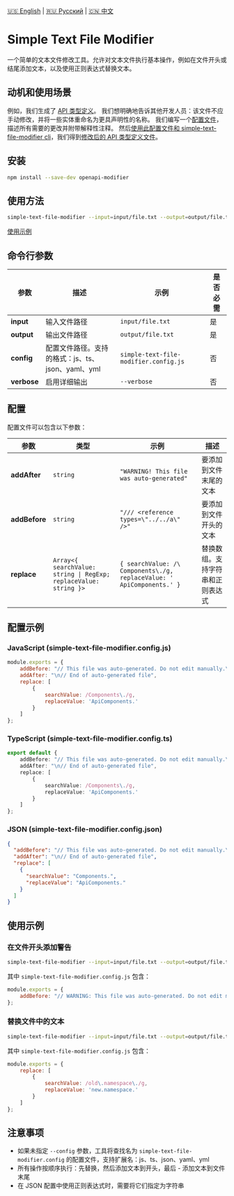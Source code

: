 [🇺🇸 English](./simple-text-file-modifier.md) | [🇷🇺 Русский](./simple-text-file-modifier-ru.md)  | [🇨🇳 中文](./simple-text-file-modifier-zh.md)

# Simple Text File Modifier

一个简单的文本文件修改工具。允许对文本文件执行基本操作，例如在文件开头或结尾添加文本，以及使用正则表达式替换文本。

## 动机和使用场景

例如，我们生成了 [API 类型定义](../examples/example-cli-generate-api-types/output/generated-api-types.d.ts)。
我们想明确地告诉其他开发人员：该文件不应手动修改，并将一些实体重命名为更具声明性的名称。
我们编写一个[配置文件](../examples/example-cli-generate-api-types/simple-text-file-modifier.config.ts)，描述所有需要的更改并附带解释性注释。
然后[使用此配置文件和 simple-text-file-modifier cli](../examples/example-cli-generate-api-types/package.json#L9)，我们得到[修改后的 API 类型定义文件](../examples/example-cli-generate-api-types/output/generated-api-types.d.ts)。

## 安装

```bash
npm install --save-dev openapi-modifier
```

## 使用方法

```bash
simple-text-file-modifier --input=input/file.txt --output=output/file.txt --config=simple-text-file-modifier.config.js
```

[使用示例](../examples/example-cli-generate-api-types/package.json#L9)

## 命令行参数

| 参数 | 描述                                                                                                 | 示例                                | 是否必需 |
| --------- | -------------------------------------------------------------------------------------------------------- | ------------------------------------- | ------------ |
| **input** | 输入文件路径                                                                                    | `input/file.txt`                     | 是           |
| **output**| 输出文件路径                                                                                   | `output/file.txt`                    | 是           |
| **config**| 配置文件路径。支持的格式：js、ts、json、yaml、yml                               | `simple-text-file-modifier.config.js` | 否          |
| **verbose**| 启用详细输出                                                                                 | `--verbose`                          | 否          |

## 配置

配置文件可以包含以下参数：

| 参数     | 类型                                                             | 示例                                                                 | 描述                                                                                 |
| ------------ | --------------------------------------------------------------- | ---------------------------------------------------------------------- | ---------------------------------------------------------------------------------------- |
| **addAfter** | `string`                                                        | `"WARNING! This file was auto-generated"`                              | 要添加到文件末尾的文本                                              |
| **addBefore**| `string`                                                        | `"/// <reference types=\"../../a\" />"`                                | 要添加到文件开头的文本                                             |
| **replace**  | `Array<{ searchValue: string \| RegExp; replaceValue: string }>`| `{ searchValue: /\ Components\./g, replaceValue: ' ApiComponents.' }`  | 替换数组。支持字符串和正则表达式                        |

## 配置示例

### JavaScript (simple-text-file-modifier.config.js)
```javascript
module.exports = {
    addBefore: "// This file was auto-generated. Do not edit manually.\n",
    addAfter: "\n// End of auto-generated file",
    replace: [
        {
            searchValue: /Components\./g,
            replaceValue: 'ApiComponents.'
        }
    ]
};
```

### TypeScript (simple-text-file-modifier.config.ts)
```typescript
export default {
    addBefore: "// This file was auto-generated. Do not edit manually.\n",
    addAfter: "\n// End of auto-generated file",
    replace: [
        {
            searchValue: /Components\./g,
            replaceValue: 'ApiComponents.'
        }
    ]
};
```

### JSON (simple-text-file-modifier.config.json)
```json
{
  "addBefore": "// This file was auto-generated. Do not edit manually.\n",
  "addAfter": "\n// End of auto-generated file",
  "replace": [
    {
      "searchValue": "Components.",
      "replaceValue": "ApiComponents."
    }
  ]
}
```

## 使用示例

### 在文件开头添加警告
```bash
simple-text-file-modifier --input=input/file.txt --output=output/file.txt --config=simple-text-file-modifier.config.js
```

其中 `simple-text-file-modifier.config.js` 包含：
```javascript
module.exports = {
    addBefore: "// WARNING: This file was auto-generated. Do not edit manually.\n"
};
```

### 替换文件中的文本
```bash
simple-text-file-modifier --input=input/file.txt --output=output/file.txt --config=simple-text-file-modifier.config.js
```

其中 `simple-text-file-modifier.config.js` 包含：
```javascript
module.exports = {
    replace: [
        {
            searchValue: /old\.namespace\./g,
            replaceValue: 'new.namespace.'
        }
    ]
};
```

## 注意事项

- 如果未指定 `--config` 参数，工具将查找名为 `simple-text-file-modifier.config` 的配置文件，支持扩展名：js、ts、json、yaml、yml
- 所有操作按顺序执行：先替换，然后添加文本到开头，最后 - 添加文本到文件末尾
- 在 JSON 配置中使用正则表达式时，需要将它们指定为字符串 
